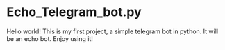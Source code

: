 # Echo_Telegram_bot.py
Hello world! This is my first project, a simple telegram bot in python. It will be an echo bot. Enjoy using it!
